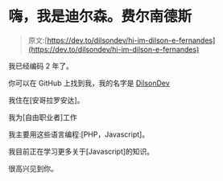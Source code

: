 # 嗨，我是迪尔森。费尔南德斯

> 原文:[https://dev.to/dilsondev/hi-im-dilson-e-fernandes](https://dev.to/dilsondev/hi-im-dilson-e-fernandes)

我已经编码 2 年了。

你可以在 GitHub 上找到我，我的名字是 [DilsonDev](https://github.com/DilsonDev)

我住在[安哥拉罗安达]。

我为[自由职业者]工作

我主要用这些语言编程:[PHP，Javascript]。

我目前正在学习更多关于[Javascript]的知识。

很高兴见到你。